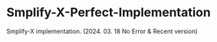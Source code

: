 # Smplify-X-Perfect-Implementation
Smplify-X implementation. (2024. 03. 18 No Error &amp; Recent version)
